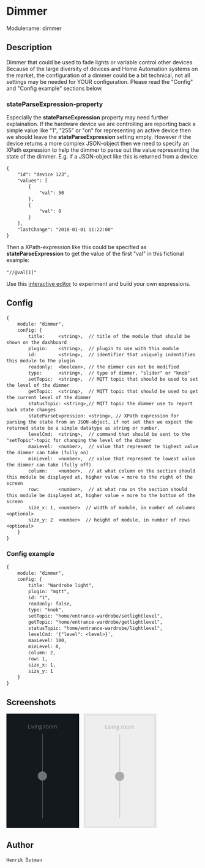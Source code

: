 # Dimmer

Modulename: dimmer


## Description

Dimmer that could be used to fade lights or variable control other devices.
Because of the large diversity of devices and Home Automation systems on the market, the configuration of a dimmer could be a bit technical, not all settings may be needed for YOUR configuration. Please read the "Config" and "Config example" sections below.

### stateParseExpression-property
Especially the __stateParseExpression__ property may need further explaination. If the hardware device we are controlling are reporting back a simple value like "1", "255" or "on" for representing an active device then we should leave the __stateParseExpression__ setting empty. However if the device returns a more complex JSON-object then we need to specify an XPath expression to help the dimmer to parse out the value representing the state of the dimmer.
E.g. if a JSON-object like this is returned from a device:

```
{
    "id": "device 123",
    "values": [
        {
            "val": 50
        },
        {
            "val": 0
        }
    ],
    "lastChange": "2018-01-01 11:22:00" 
}
```
Then a XPath-expression like this could be specified as __stateParseExpression__ to get the value of the first "val" in this fictional example:

``
"//@val[1]"
``

Use this [interactive editor](http://dragonworx.github.io/jsel/) to experiment and build your own expressions.

## Config

    {
        module: "dimmer",
        config: {
            title:     <string>,  // title of the module that should be shown on the dashboard
            plugin:    <string>,  // plugin to use with this module
            id:        <string>,  // identifier that uniquely indentifies this module to the plugin
	        readonly:  <boolean>, // the dimmer can not be modified
            type:      <string>,  // type of dimmer, "slider" or "knob"
            setTopic:  <string>,  // MQTT topic that should be used to set the level of the dimmer
            getTopic:  <string>,  // MQTT topic that should be used to get the current level of the dimmer
            statusTopic: <string>,// MQTT topic the dimmer use to report back state changes
            stateParseExpression: <string>, // XPath expression for parsing the state from an JSON-object, if not set then we expect the returned state be a simple datatype as string or number.
            levelCmd:  <string>,  // command that should be sent to the "setTopic"-topic for changing the level of the dimmer
            maxLevel:  <number>,  // value that represent te highest value the dimmer can take (fully on)
            minLevel:  <number>,  // value that represent te lowest value the dimmer can take (fully off)
            column:    <number>,  // at what column on the section should this module be displayed at, higher value = more to the right of the screen
            row:       <number>,  // at what row on the section should this module be displayed at, higher value = more to the bottom of the screen
            size_x: 1, <number>  // width of module, in number of columns <optional>
            size_y: 2  <number>  // height of module, in number of rows <optional>
        }
    }


### Config example

    {
        module: "dimmer",
        config: {
            title: "Wardrobe light",
            plugin: "mqtt",
            id: "1",
            readonly: false,
            type: "knob",
            setTopic: "home/entrance-wardrobe/setlightlevel",
            getTopic: "home/entrance-wardrobe/getlightlevel",
            statusTopic: "home/entrance-wardrobe/lightlevel",
            levelCmd: '{"level": <level>}',
            maxLevel: 100,
            minLevel: 0,
            column: 2,
            row: 1,
            size_x: 1,
            size_y: 1
        }
    }

## Screenshots

![dimmer with dark theme](doc/dimmer-dark.png "Dimmer - dark theme") &nbsp; ![dimmer with light theme](doc/dimmer-light.png "Dimmer - light theme")


## Author

    Henrik Östman
